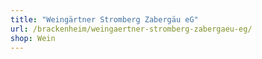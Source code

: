 ```yaml
---
title: "Weingärtner Stromberg Zabergäu eG"
url: /brackenheim/weingaertner-stromberg-zabergaeu-eg/
shop: Wein
---
```

